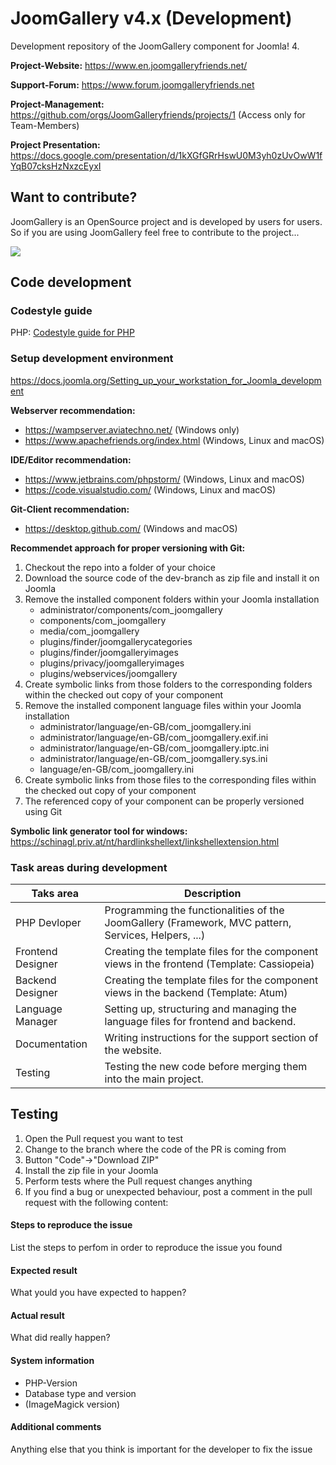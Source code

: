 # JoomGallery v4.x (Development)

Development repository of the JoomGallery component for Joomla! 4.

**Project-Website:**
https://www.en.joomgalleryfriends.net/

**Support-Forum:**
https://www.forum.joomgalleryfriends.net

**Project-Management:**
https://github.com/orgs/JoomGalleryfriends/projects/1 (Access only for Team-Members)

**Project Presentation:**
https://docs.google.com/presentation/d/1kXGfGRrHswU0M3yh0zUvOwW1fYqB07cksHzNxzcEyxI

## Want to contribute?

JoomGallery is an OpenSource project and is developed by users for users. So if you are using JoomGallery feel free to contribute to the project...

[![](https://www.paypalobjects.com/en_US/i/btn/btn_donateCC_LG.gif)](https://www.paypal.com/webapps/shoppingcart?flowlogging_id=0680203b93484&mfid=1668585189660_0680203b93484#/checkout/openButton)

## Code development
### Codestyle guide
PHP: [Codestyle guide for PHP](docs/Codestyleguide.md)

### Setup development environment
https://docs.joomla.org/Setting_up_your_workstation_for_Joomla_development

**Webserver recommendation:**
- https://wampserver.aviatechno.net/ (Windows only)
- https://www.apachefriends.org/index.html (Windows, Linux and macOS)

**IDE/Editor recommendation:**
- https://www.jetbrains.com/phpstorm/ (Windows, Linux and macOS)
- https://code.visualstudio.com/ (Windows, Linux and macOS)

**Git-Client recommendation:**
- https://desktop.github.com/ (Windows and macOS)

**Recommendet approach for proper versioning with Git:**
1. Checkout the repo into a folder of your choice
2. Download the source code of the dev-branch as zip file and install it on Joomla
3. Remove the installed component folders within your Joomla installation
   - administrator/components/com_joomgallery
   - components/com_joomgallery
   - media/com_joomgallery
   - plugins/finder/joomgallerycategories
   - plugins/finder/joomgalleryimages
   - plugins/privacy/joomgalleryimages
   - plugins/webservices/joomgallery
4. Create symbolic links from those folders to the corresponding folders within the checked out copy of your component
5. Remove the installed component language files within your Joomla installation
   - administrator/language/en-GB/com_joomgallery.ini
   - administrator/language/en-GB/com_joomgallery.exif.ini
   - administrator/language/en-GB/com_joomgallery.iptc.ini
   - administrator/language/en-GB/com_joomgallery.sys.ini
   - language/en-GB/com_joomgallery.ini
6. Create symbolic links from those files to the corresponding files within the checked out copy of your component
7. The referenced copy of your component can be properly versioned using Git

**Symbolic link generator tool for windows:**
https://schinagl.priv.at/nt/hardlinkshellext/linkshellextension.html

### Task areas during development

| Taks area | Description |
| ----------- | ----------- |
| PHP Devloper | Programming the functionalities of the JoomGallery (Framework, MVC pattern, Services, Helpers, ...) |
| Frontend Designer | Creating the template files for the component views in the frontend (Template: Cassiopeia) |
| Backend Designer | Creating the template files for the component views in the backend (Template: Atum) |
| Language Manager | Setting up, structuring and managing the language files for frontend and backend. |
| Documentation | Writing instructions for the support section of the website. |
| Testing | Testing the new code before merging them into the main project. |

## Testing
1. Open the Pull request you want to test
2. Change to the branch where the code of the PR is coming from
3. Button "Code"->"Download ZIP"
4. Install the zip file in your Joomla
5. Perform tests where the Pull request changes anything
6. If you find a bug or unexpected behaviour, post a comment in the pull request with the following content:

#### Steps to reproduce the issue
List the steps to perfom in order to reproduce the issue you found
#### Expected result
What yould you have expected to happen?
#### Actual result
What did really happen?
#### System information
- PHP-Version
- Database type and version
- (ImageMagick version)
#### Additional comments
Anything else that you think is important for the developer to fix the issue
